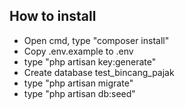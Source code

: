 ## How to install
- Open cmd, type "composer install"
- Copy .env.example to .env
- type "php artisan key:generate"
- Create database test_bincang_pajak
- type "php artisan migrate"
- type "php artisan db:seed"
